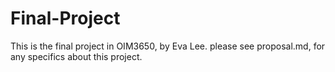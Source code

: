 # Final-Project
This is the final project in OIM3650, by Eva Lee. please see proposal.md, for any specifics about this project.
